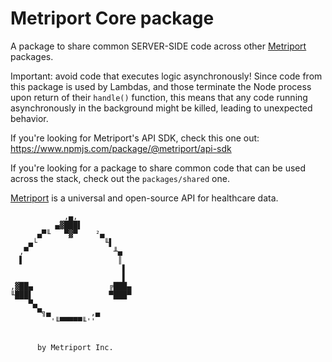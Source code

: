 # Metriport Core package

A package to share common SERVER-SIDE code across other [Metriport](https://metriport.com/) packages.

Important: avoid code that executes logic asynchronously! Since code from this package is used by Lambdas, and those terminate the Node process upon return of their `handle()` function, this means that any code running asynchronously in the background might be killed, leading to unexpected behavior.

If you're looking for Metriport's API SDK, check this one out: https://www.npmjs.com/package/@metriport/api-sdk

If you're looking for a package to share common code that can be used across the stack, check out the `packages/shared` one.

[Metriport](https://metriport.com/) is a universal and open-source API for healthcare data.

```
            ,▄,
          ▄▓███▌
      ▄▀╙   ▀▓▀    ²▄
    ▄└               ╙▌
  ,▀                   ╨▄
  ▌                     ║
                         ▌
                         ▌
,▓██▄                 ╔███▄
╙███▌                 ▀███▀
    ▀▄
      ▀╗▄         ,▄
         '╙▀▀▀▀▀╙''


      by Metriport Inc.

```
